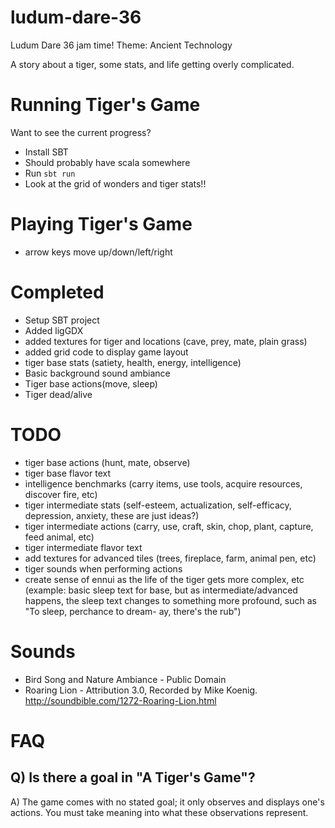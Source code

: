 # ludum-dare-36
Ludum Dare 36 jam time! Theme: Ancient Technology

A story about a tiger, some stats, and life getting overly complicated. 

# Running Tiger's Game

Want to see the current progress?

- Install SBT
- Should probably have scala somewhere
- Run `sbt run`
- Look at the grid of wonders and tiger stats!!

# Playing Tiger's Game
- arrow keys move up/down/left/right

# Completed
+ Setup SBT project
+ Added ligGDX 
+ added textures for tiger and locations (cave, prey, mate, plain grass)
+ added grid code to display game layout
+ tiger base stats (satiety, health, energy, intelligence)
+ Basic background sound ambiance
+ Tiger base actions(move, sleep)
+ Tiger dead/alive

# TODO
- tiger base actions (hunt, mate, observe)
- tiger base flavor text
- intelligence benchmarks (carry items, use tools, acquire resources, discover fire, etc)
- tiger intermediate stats (self-esteem, actualization, self-efficacy, depression, anxiety, these are just ideas?)
- tiger intermediate actions (carry, use, craft, skin, chop, plant, capture, feed animal, etc)
- tiger intermediate flavor text
- add textures for advanced tiles (trees, fireplace, farm, animal pen, etc)
- tiger sounds when performing actions
- create sense of ennui as the life of the tiger gets more complex, etc (example: basic sleep text for base, but as intermediate/advanced happens, the sleep text changes to something more profound, such as "To sleep, perchance to dream- ay, there's the rub")

# Sounds
- Bird Song and Nature Ambiance - Public Domain
- Roaring Lion - Attribution 3.0, Recorded by Mike Koenig. http://soundbible.com/1272-Roaring-Lion.html

# FAQ

## Q) Is there a goal in "A Tiger's Game"?
A) The game comes with no stated goal; it only observes and displays one's actions. You must take meaning into what these observations represent.